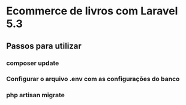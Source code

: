 # Ecommerce de livros com Laravel 5.3

## Passos para utilizar

### composer update
### Configurar o arquivo .env com as configurações do banco
### php artisan migrate
